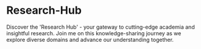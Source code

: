 # Research-Hub
Discover the 'Research Hub' - your gateway to cutting-edge academia and insightful research. Join me on this knowledge-sharing journey as we explore diverse domains and advance our understanding together.
